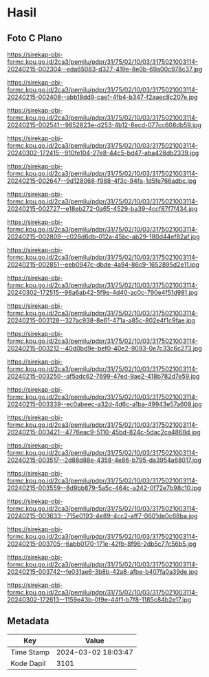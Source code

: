 # Hasil

## Foto C Plano

https://sirekap-obj-formc.kpu.go.id/2ca3/pemilu/pdpr/31/75/02/10/03/3175021003114-20240215-002304--eda65083-d327-419e-8e0b-69a00c978c37.jpg

https://sirekap-obj-formc.kpu.go.id/2ca3/pemilu/pdpr/31/75/02/10/03/3175021003114-20240215-002408--abb18dd9-cae1-4fb4-b347-f2aaec8c207e.jpg

https://sirekap-obj-formc.kpu.go.id/2ca3/pemilu/pdpr/31/75/02/10/03/3175021003114-20240215-002541--9852823e-d253-4b12-8ecd-077cc608db59.jpg

https://sirekap-obj-formc.kpu.go.id/2ca3/pemilu/pdpr/31/75/02/10/03/3175021003114-20240302-172415--910fe104-27e8-44c5-bd47-aba428db2339.jpg

https://sirekap-obj-formc.kpu.go.id/2ca3/pemilu/pdpr/31/75/02/10/03/3175021003114-20240215-002647--9d128068-f988-4f3c-94fa-1d5fe766adbc.jpg

https://sirekap-obj-formc.kpu.go.id/2ca3/pemilu/pdpr/31/75/02/10/03/3175021003114-20240215-002727--e18eb272-0a65-4529-ba39-4ccf87f7f434.jpg

https://sirekap-obj-formc.kpu.go.id/2ca3/pemilu/pdpr/31/75/02/10/03/3175021003114-20240215-002809--c026d6db-012a-45bc-ab29-180d44ef82af.jpg

https://sirekap-obj-formc.kpu.go.id/2ca3/pemilu/pdpr/31/75/02/10/03/3175021003114-20240215-002851--eeb0947c-dbde-4a94-86c9-1652895d2e11.jpg

https://sirekap-obj-formc.kpu.go.id/2ca3/pemilu/pdpr/31/75/02/10/03/3175021003114-20240302-172515--96a6ab42-5f9e-4d40-ac0c-790e4f51d981.jpg

https://sirekap-obj-formc.kpu.go.id/2ca3/pemilu/pdpr/31/75/02/10/03/3175021003114-20240215-003128--327ac938-8e61-471a-a85c-802e4f1c9fae.jpg

https://sirekap-obj-formc.kpu.go.id/2ca3/pemilu/pdpr/31/75/02/10/03/3175021003114-20240215-003212--40d0bd9e-bef0-40e2-9093-0e7c33c6c273.jpg

https://sirekap-obj-formc.kpu.go.id/2ca3/pemilu/pdpr/31/75/02/10/03/3175021003114-20240215-003250--af5adc62-7699-47ed-9ae2-418b782d7e59.jpg

https://sirekap-obj-formc.kpu.go.id/2ca3/pemilu/pdpr/31/75/02/10/03/3175021003114-20240215-003339--ec0abeec-a32d-4d6c-a1ba-49943e57a608.jpg

https://sirekap-obj-formc.kpu.go.id/2ca3/pemilu/pdpr/31/75/02/10/03/3175021003114-20240215-003421--4776eac9-5110-45bd-824c-5dac2ca4868d.jpg

https://sirekap-obj-formc.kpu.go.id/2ca3/pemilu/pdpr/31/75/02/10/03/3175021003114-20240215-003517--2d88d88e-4358-4e86-b795-da3954a68017.jpg

https://sirekap-obj-formc.kpu.go.id/2ca3/pemilu/pdpr/31/75/02/10/03/3175021003114-20240215-003559--8d9bb879-5a5c-464c-a242-0f72e7b98c10.jpg

https://sirekap-obj-formc.kpu.go.id/2ca3/pemilu/pdpr/31/75/02/10/03/3175021003114-20240215-003633--715e0193-4e89-4cc2-aff7-0601de0c68ba.jpg

https://sirekap-obj-formc.kpu.go.id/2ca3/pemilu/pdpr/31/75/02/10/03/3175021003114-20240215-003705--6abb0170-171e-42fb-8f96-2db5c77c56b5.jpg

https://sirekap-obj-formc.kpu.go.id/2ca3/pemilu/pdpr/31/75/02/10/03/3175021003114-20240215-003742--fe031ae6-3b8b-42a8-afbe-b407fa0a39de.jpg

https://sirekap-obj-formc.kpu.go.id/2ca3/pemilu/pdpr/31/75/02/10/03/3175021003114-20240302-172613--1159e43b-0f9e-44f1-b7f8-1185c84b2e17.jpg


## Metadata

| Key        | Value               |
| ---------- | ------------------- |
| Time Stamp | 2024-03-02 18:03:47 |
| Kode Dapil | 3101                |



